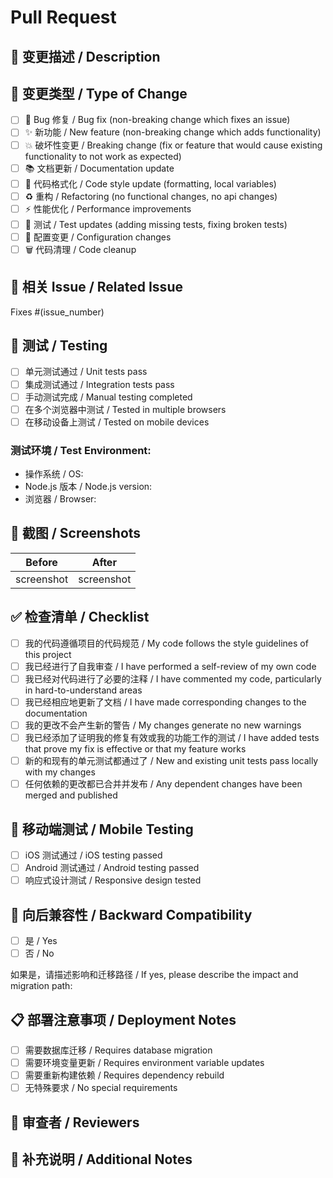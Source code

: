 # Pull Request

## 📝 变更描述 / Description
<!-- 简洁明了地描述这个 PR 的变更内容 / Describe your changes in detail -->

## 🎯 变更类型 / Type of Change
<!-- 请勾选适用的选项 / Please check the relevant option -->

- [ ] 🐛 Bug 修复 / Bug fix (non-breaking change which fixes an issue)
- [ ] ✨ 新功能 / New feature (non-breaking change which adds functionality)
- [ ] 💥 破坏性变更 / Breaking change (fix or feature that would cause existing functionality to not work as expected)
- [ ] 📚 文档更新 / Documentation update
- [ ] 🎨 代码格式化 / Code style update (formatting, local variables)
- [ ] ♻️ 重构 / Refactoring (no functional changes, no api changes)
- [ ] ⚡ 性能优化 / Performance improvements
- [ ] 🧪 测试 / Test updates (adding missing tests, fixing broken tests)
- [ ] 🔧 配置变更 / Configuration changes
- [ ] 🗑️ 代码清理 / Code cleanup

## 🔗 相关 Issue / Related Issue
<!-- 如果此 PR 解决了某个 issue，请在此处链接 / If this PR fixes an issue, please link it here -->
Fixes #(issue_number)

## 🧪 测试 / Testing
<!-- 请描述您如何测试的变更 / Please describe the tests that you ran to verify your changes -->

- [ ] 单元测试通过 / Unit tests pass
- [ ] 集成测试通过 / Integration tests pass
- [ ] 手动测试完成 / Manual testing completed
- [ ] 在多个浏览器中测试 / Tested in multiple browsers
- [ ] 在移动设备上测试 / Tested on mobile devices

### 测试环境 / Test Environment:
- 操作系统 / OS: 
- Node.js 版本 / Node.js version: 
- 浏览器 / Browser: 

## 📸 截图 / Screenshots
<!-- 如果适用，请添加截图来说明您的变更 / If applicable, add screenshots to help explain your changes -->

| Before | After |
|--------|-------|
| screenshot | screenshot |

## ✅ 检查清单 / Checklist
<!-- 请勾选完成的项目 / Please check off completed items -->

- [ ] 我的代码遵循项目的代码规范 / My code follows the style guidelines of this project
- [ ] 我已经进行了自我审查 / I have performed a self-review of my own code
- [ ] 我已经对代码进行了必要的注释 / I have commented my code, particularly in hard-to-understand areas
- [ ] 我已经相应地更新了文档 / I have made corresponding changes to the documentation
- [ ] 我的更改不会产生新的警告 / My changes generate no new warnings
- [ ] 我已经添加了证明我的修复有效或我的功能工作的测试 / I have added tests that prove my fix is effective or that my feature works
- [ ] 新的和现有的单元测试都通过了 / New and existing unit tests pass locally with my changes
- [ ] 任何依赖的更改都已合并并发布 / Any dependent changes have been merged and published

## 📱 移动端测试 / Mobile Testing
<!-- 仅当变更影响移动端时填写 / Only fill if changes affect mobile app -->

- [ ] iOS 测试通过 / iOS testing passed
- [ ] Android 测试通过 / Android testing passed
- [ ] 响应式设计测试 / Responsive design tested

## 🔄 向后兼容性 / Backward Compatibility
<!-- 这个变更是否破坏了向后兼容性？ / Does this change break backward compatibility? -->

- [ ] 是 / Yes
- [ ] 否 / No

如果是，请描述影响和迁移路径 / If yes, please describe the impact and migration path:

## 📋 部署注意事项 / Deployment Notes
<!-- 部署此更改时是否需要特殊考虑？ / Are there any special considerations when deploying this change? -->

- [ ] 需要数据库迁移 / Requires database migration
- [ ] 需要环境变量更新 / Requires environment variable updates  
- [ ] 需要重新构建依赖 / Requires dependency rebuild
- [ ] 无特殊要求 / No special requirements

## 👥 审查者 / Reviewers
<!-- @mention 希望审查此 PR 的人员 / @mention people you want to review this PR -->

## 📝 补充说明 / Additional Notes
<!-- 任何其他相关信息 / Any other relevant information --> 